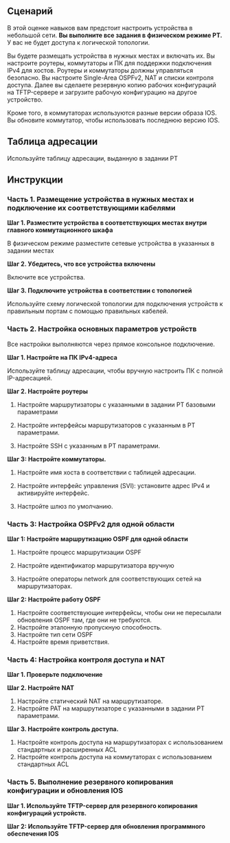 ## Сценарий

В этой оценке навыков вам предстоит настроить устройства в небольшой сети. **Вы выполните все задания в физическом режиме PT.** У вас не будет доступа к логической топологии.

Вы будете размещать устройства в нужных местах и включать их. Вы настроите роутеры, коммутаторы и ПК для поддержки подключения IPv4 для хостов. Роутеры и коммутаторы должны управляться безопасно. Вы настроите Single-Area OSPFv2, NAT и списки контроля доступа. Далее вы сделаете резервную копию рабочих конфигураций на TFTP-сервере и загрузите рабочую конфигурацию на другое устройство.

Кроме того, в коммутаторах используются разные версии образа IOS. Вы обновите коммутатор, чтобы использовать последнюю версию IOS.

## Таблица адресации

Используйте таблицу адресации, выданную в задании PT

## Инструкции

### Часть 1. Размещение устройства в нужных местах и подключение их соответствующими кабелями

**Шаг 1. Разместите устройства в соответствующих местах внутри главного коммутационного шкафа**

В физическом режиме разместите сетевые устройства в указанных в задании местах

**Шаг 2. Убедитесь, что все устройства включены**

Включите все устройства.

**Шаг 3. Подключите устройства в соответствии с топологией**

Используйте схему логической топологии для подключения устройств к правильным портам с помощью правильных кабелей.

### Часть 2. Настройка основных параметров устройств

Все настройки выполняются через прямое консольное подключение.

**Шаг 1. Настройте на ПК IPv4-адреса**

Используйте таблицу адресации, чтобы вручную настроить ПК с полной IP-адресацией.

**Шаг 2. Настройте роутеры**

1. Настройте маршрутизаторы с указанными в задании PT базовыми параметрами

2. Настройте интерфейсы маршрутизаторов с указанным в PT параметрами.

3. Настройте SSH с указанным в PT параметрами.

**Шаг 3: Настройте коммутаторы.**

1. Настройте имя хоста в соответствии с таблицей адресации.

2. Настройте интерфейс управления (SVI): установите адрес IPv4 и активируйте интерфейс.

3. Настройте шлюз по умолчанию.

### Часть 3: Настройка OSPFv2 для одной области

**Шаг 1: Настройте маршрутизацию OSPF для одной области**

1. Настройте процесс маршрутизации OSPF

2. Настройте идентификатор маршрутизатора вручную

3. Настройте операторы network для соответствующих сетей на маршрутизаторах.

**Шаг 2: Настройте работу OSPF**

1. Настройте соответствующие интерфейсы, чтобы они не пересылали обновления OSPF там, где они не требуются.
2. Настройте эталонную пропускную способность.
3. Настройте тип сети OSPF
4. Настройте время приветствия.

### Часть 4: Настройка контроля доступа и NAT

**Шаг 1. Проверьте подключение**

**Шаг 2. Настройте NAT**

1. Настройте статический NAT на маршрутизаторе.
2. Настройте PAT на маршрутизаторе с указанными в задании PT параметрами.

**Шаг 3. Настройте контроль доступа.**

1. Настройте контроль доступа на маршрутизаторах с использованием стандартных и расширенных ACL
2. Настройте контроль доступа на коммутаторах с использованием стандартных ACL

### Часть 5. Выполнение резервного копирования конфигурации и обновления IOS

**Шаг 1. Используйте TFTP-сервер для резервного копирования конфигураций устройств.**

**Шаг 2: Используйте TFTP-сервер для обновления программного обеспечения IOS**
